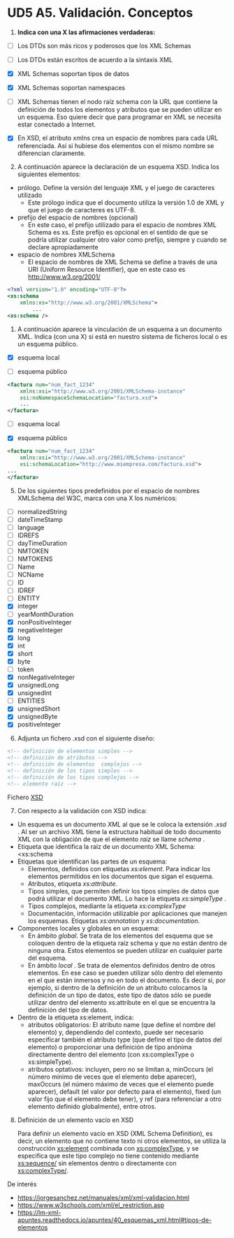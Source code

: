 # UD5 A5. Validación. Conceptos

1. **Indica con una X las afirmaciones verdaderas:**

- [ ] Los DTDs son más ricos y poderosos que los XML Schemas

- [ ] Los DTDs están escritos de acuerdo a la sintaxis XML

- [x] XML Schemas soportan tipos de datos

- [x] XML Schemas soportan namespaces
- [ ] XML Schemas tienen el nodo raíz schema con la URL que contiene la definición de todos los elementos y atributos que se pueden utilizar en un esquema. Eso quiere decir que para programar en XML se necesita estar conectado a Internet.
- [x] En XSD, el atributo xmlns crea un espacio de nombres para cada URL referenciada. Así si hubiese dos elementos con el mismo nombre se diferencian claramente.



2. A continuación aparece la declaración de un esquema XSD. Indica los siguientes elementos:

- prólogo. Define la versión del lenguaje XML y el juego de caracteres utilizado
  - Este prólogo indica que el documento utiliza la versión 1.0 de XML y que el juego de caracteres es UTF-8.
- prefijo del espacio de nombres (opcional)
  - En este caso, el prefijo utilizado para el espacio de nombres XML Schema es xs. Este prefijo es opcional en el sentido de que se podría utilizar cualquier otro valor como prefijo, siempre y cuando se declare apropiadamente
- espacio de nombres XMLSchema
  - El espacio de nombres de XML Schema se define a través de una URI (Uniform Resource Identifier), que en este caso es http://www.w3.org/2001/

```xml
<?xml version="1.0" encoding="UTF-8"?>
<xs:schema 
    xmlns:xs="http://www.w3.org/2001/XMLSchema">
		...
<xs:schema />
```
1. A continuación aparece la vinculación de un esquema a un documento XML. Indica (con una X) si está en nuestro sistema de ficheros local o es un esquema público.

- [x] esquema local

- [ ] esquema público
```xml
<factura num="num_fact_1234"
    xmlns:xsi="http://www.w3.org/2001/XMLSchema-instance"
    xsi:noNamespaceSchemaLocation="factura.xsd">
	...
</factura>
```

- [ ] esquema local

- [x] esquema público
```xml
<factura num="num_fact_1234"
    xmlns:xsi="http://www.w3.org/2001/XMLSchema-instance"
    xsi:schemaLocation="http://www.miempresa.com/factura.xsd">
...
</factura>	
```
  
5. De los siguientes tipos predefinidos por el espacio de nombres XMLSchema del W3C, marca con una X los numéricos:
- [ ] normalizedString
- [ ] dateTimeStamp
- [ ] language
- [ ] IDREFS
- [ ] dayTimeDuration
- [ ] NMTOKEN
- [ ] NMTOKENS
- [ ] Name
- [ ] NCName
- [ ] ID
- [ ] IDREF
- [ ] ENTITY
- [x] integer
- [ ] yearMonthDuration
- [x] nonPositiveInteger
- [x] negativeInteger
- [x] long
- [x] int
- [x] short
- [x] byte
- [ ] token
- [x] nonNegativeInteger
- [x] unsignedLong
- [x] unsignedInt
- [ ] ENTITIES
- [x] unsignedShort
- [x] unsignedByte
- [x] positiveInteger

6. Adjunta un fichero .xsd con el siguiente diseño:
```xml
<!-- definición de elementos simples -->
<!-- definición de atributos -->
<!-- definición de elementos  complejos -->
<!-- definición de los tipos simples -->
<!-- definición de los tipos complejos -->
<!-- elemento raíz -->
```
Fichero [XSD](/UD5/A3/ficheros/factura.xsd)

7. Con respecto a la validación con XSD indica:
- Un esquema es un documento *XML* al que se le coloca la extensión _.xsd_ . Al ser un archivo XML tiene la estructura habitual de todo documento XML con la obligación de que el elemento _raiz_ se llame _schema_ .
- Etiqueta que identifica la raíz de un documento XML Schema: <xs:schema
- Etiquetas que identifican las partes de un esquema:
  - Elementos, definidos con etiquetas _xs:element_. Para indicar los elementos permitidos en los documentos que sigan el esquema.
  - Atributos, etiqueta _xs:attribute_.
  - Tipos simples, que permiten definir los tipos simples de datos que podrá utilizar el documento XML. Lo hace la etiqueta _xs:simpleType_ .
  - Tipos complejos, mediante la etiqueta _xs:complexType_
  - Documentación, información utilizable por aplicaciones que manejen los esquemas. Etiquetas _xs:annotation_ y _xs:documentation_.
- Componentes locales y globales en un esquema:
  - En ámbito _global_. Se trata de los elementos del esquema que se coloquen dentro de la etiqueta raíz schema y que no están dentro de ninguna otra. Estos elementos se pueden utilizar en cualquier parte del esquema.
  - En ámbito _local_ . Se trata de elementos definidos dentro de otros elementos. En ese caso se pueden utilizar sólo dentro del elemento en el que están inmersos y no en todo el documento. Es decir si, por ejemplo, si dentro de la definición de un atributo colocamos la definición de un tipo de datos, este tipo de datos sólo se puede utilizar dentro del elemento xs:attribute en el que se encuentra la definición del tipo de datos.
- Dentro de la etiqueta xs:element, indica:
  - atributos obligatorios: El atributo name (que define el nombre del elemento) y, dependiendo del contexto, puede ser necesario especificar también el atributo type (que define el tipo de datos del elemento) o proporcionar una definición de tipo anónima directamente dentro del elemento (con xs:complexType o xs:simpleType).
  - atributos optativos: incluyen, pero no se limitan a, minOccurs (el número mínimo de veces que el elemento debe aparecer), maxOccurs (el número máximo de veces que el elemento puede aparecer), default (el valor por defecto para el elemento), fixed (un valor fijo que el elemento debe tener), y ref (para referenciar a otro elemento definido globalmente), entre otros.

8. Definición de un elemento vacío en XSD
   
   Para definir un elemento vacío en XSD (XML Schema Definition), es decir, un elemento que no contiene texto ni otros elementos, se utiliza la construcción <xs:element> combinada con <xs:complexType>, y se especifica que este tipo complejo no tiene contenido mediante <xs:sequence/> sin elementos dentro o directamente con <xs:complexType/>.

De interés
- https://jorgesanchez.net/manuales/xml/xml-validacion.html
- https://www.w3schools.com/xml/el_restriction.asp
- https://lm-xml-apuntes.readthedocs.io/apuntes/40_esquemas_xml.html#tipos-de-elementos
